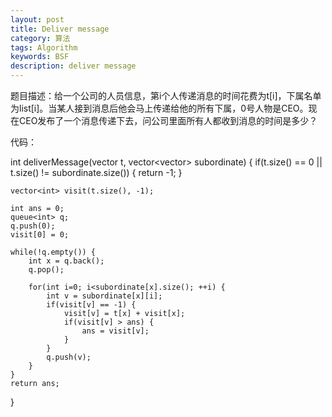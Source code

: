 ```yaml
---
layout: post
title: Deliver message
category: 算法
tags: Algorithm
keywords: BSF
description: deliver message
---
```


题目描述：给一个公司的人员信息，第i个人传递消息的时间花费为t[i]，下属名单为list[i]。当某人接到消息后他会马上传递给他的所有下属，0号人物是CEO。现在CEO发布了一个消息传递下去，问公司里面所有人都收到消息的时间是多少？

代码：

int deliverMessage(vector<int> t, vector<vector<int>> subordinate) {
    if(t.size() == 0 || t.size() != subordinate.size()) {
        return -1;
    }

    vector<int> visit(t.size(), -1);
    
    int ans = 0;
    queue<int> q;
    q.push(0);
    visit[0] = 0;

    while(!q.empty()) {
        int x = q.back();
        q.pop();

        for(int i=0; i<subordinate[x].size(); ++i) {
            int v = subordinate[x][i];
            if(visit[v] == -1) {
                visit[v] = t[x] + visit[x];
                if(visit[v] > ans) {
                    ans = visit[v];
                }
            }
            q.push(v);
        }
    }
    return ans;
}
